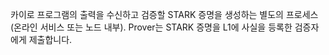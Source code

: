 카이로 프로그램의 출력을 수신하고 검증할 STARK 증명을 생성하는 별도의 프로세스(온라인 서비스 또는 노드 내부). Prover는 STARK 증명을 L1에 사실을 등록한 검증자에게 제출합니다.